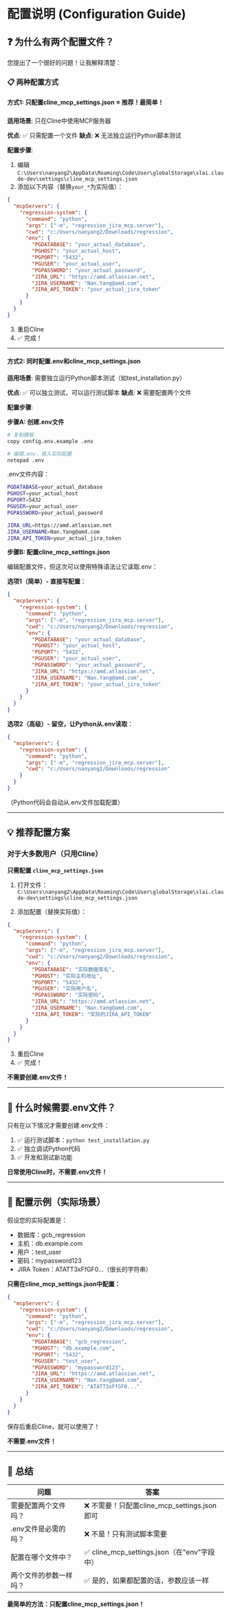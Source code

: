 # 配置说明 (Configuration Guide)

## ❓ 为什么有两个配置文件？

您提出了一个很好的问题！让我解释清楚：

### 📋 两种配置方式

#### **方式1: 只配置cline_mcp_settings.json** ⭐ **推荐！最简单！**

**适用场景**: 只在Cline中使用MCP服务器

**优点**: ✅ 只需配置一个文件
**缺点**: ❌ 无法独立运行Python脚本测试

**配置步骤**:
1. 编辑 `C:\Users\nanyang2\AppData\Roaming\Code\User\globalStorage\slai.claude-dev\settings\cline_mcp_settings.json`
2. 添加以下内容（替换`your_*`为实际值）：

```json
{
  "mcpServers": {
    "regression-system": {
      "command": "python",
      "args": ["-m", "regression_jira_mcp.server"],
      "cwd": "c:/Users/nanyang2/Downloads/regression",
      "env": {
        "PGDATABASE": "your_actual_database",
        "PGHOST": "your_actual_host",
        "PGPORT": "5432",
        "PGUSER": "your_actual_user",
        "PGPASSWORD": "your_actual_password",
        "JIRA_URL": "https://amd.atlassian.net",
        "JIRA_USERNAME": "Nan.Yang@amd.com",
        "JIRA_API_TOKEN": "your_actual_jira_token"
      }
    }
  }
}
```

3. 重启Cline
4. ✅ 完成！

---

#### **方式2: 同时配置.env和cline_mcp_settings.json**

**适用场景**: 需要独立运行Python脚本测试（如test_installation.py）

**优点**: ✅ 可以独立测试，可以运行测试脚本
**缺点**: ❌ 需要配置两个文件

**配置步骤**:

**步骤A: 创建.env文件**
```bash
# 复制模板
copy config.env.example .env

# 编辑.env，填入实际配置
notepad .env
```

.env文件内容：
```bash
PGDATABASE=your_actual_database
PGHOST=your_actual_host
PGPORT=5432
PGUSER=your_actual_user
PGPASSWORD=your_actual_password

JIRA_URL=https://amd.atlassian.net
JIRA_USERNAME=Nan.Yang@amd.com
JIRA_API_TOKEN=your_actual_jira_token
```

**步骤B: 配置cline_mcp_settings.json**

编辑配置文件，但这次可以使用特殊语法让它读取.env：

**选项1（简单）- 直接写配置**：
```json
{
  "mcpServers": {
    "regression-system": {
      "command": "python",
      "args": ["-m", "regression_jira_mcp.server"],
      "cwd": "c:/Users/nanyang2/Downloads/regression",
      "env": {
        "PGDATABASE": "your_actual_database",
        "PGHOST": "your_actual_host",
        "PGPORT": "5432",
        "PGUSER": "your_actual_user",
        "PGPASSWORD": "your_actual_password",
        "JIRA_URL": "https://amd.atlassian.net",
        "JIRA_USERNAME": "Nan.Yang@amd.com",
        "JIRA_API_TOKEN": "your_actual_jira_token"
      }
    }
  }
}
```

**选项2（高级）- 留空，让Python从.env读取**：
```json
{
  "mcpServers": {
    "regression-system": {
      "command": "python",
      "args": ["-m", "regression_jira_mcp.server"],
      "cwd": "c:/Users/nanyang2/Downloads/regression"
    }
  }
}
```
（Python代码会自动从.env文件加载配置）

---

## 💡 推荐配置方案

### **对于大多数用户（只用Cline）**

**只需配置 `cline_mcp_settings.json`**

1. 打开文件：`C:\Users\nanyang2\AppData\Roaming\Code\User\globalStorage\slai.claude-dev\settings\cline_mcp_settings.json`

2. 添加配置（替换实际值）：
```json
{
  "mcpServers": {
    "regression-system": {
      "command": "python",
      "args": ["-m", "regression_jira_mcp.server"],
      "cwd": "c:/Users/nanyang2/Downloads/regression",
      "env": {
        "PGDATABASE": "实际数据库名",
        "PGHOST": "实际主机地址",
        "PGPORT": "5432",
        "PGUSER": "实际用户名",
        "PGPASSWORD": "实际密码",
        "JIRA_URL": "https://amd.atlassian.net",
        "JIRA_USERNAME": "Nan.Yang@amd.com",
        "JIRA_API_TOKEN": "实际的JIRA_API_TOKEN"
      }
    }
  }
}
```

3. 重启Cline
4. ✅ 完成！

**不需要创建.env文件！**

---

## 🔧 什么时候需要.env文件？

只有在以下情况才需要创建.env文件：

1. ✅ 运行测试脚本：`python test_installation.py`
2. ✅ 独立调试Python代码
3. ✅ 开发和测试新功能

**日常使用Cline时，不需要.env文件！**

---

## 📝 配置示例（实际场景）

假设您的实际配置是：
- 数据库：gcb_regression
- 主机：db.example.com
- 用户：test_user
- 密码：mypassword123
- JIRA Token：ATATT3xFfGF0...（很长的字符串）

**只需在cline_mcp_settings.json中配置：**

```json
{
  "mcpServers": {
    "regression-system": {
      "command": "python",
      "args": ["-m", "regression_jira_mcp.server"],
      "cwd": "c:/Users/nanyang2/Downloads/regression",
      "env": {
        "PGDATABASE": "gcb_regression",
        "PGHOST": "db.example.com",
        "PGPORT": "5432",
        "PGUSER": "test_user",
        "PGPASSWORD": "mypassword123",
        "JIRA_URL": "https://amd.atlassian.net",
        "JIRA_USERNAME": "Nan.Yang@amd.com",
        "JIRA_API_TOKEN": "ATATT3xFfGF0..."
      }
    }
  }
}
```

保存后重启Cline，就可以使用了！

**不需要.env文件！**

---

## 🎯 总结

| 问题 | 答案 |
|------|------|
| 需要配置两个文件吗？ | ❌ 不需要！只配置cline_mcp_settings.json即可 |
| .env文件是必需的吗？ | ❌ 不是！只有测试脚本需要 |
| 配置在哪个文件中？ | ✅ cline_mcp_settings.json（在"env"字段中） |
| 两个文件的参数一样吗？ | ✅ 是的，如果都配置的话，参数应该一样 |

**最简单的方法：只配置cline_mcp_settings.json！**
